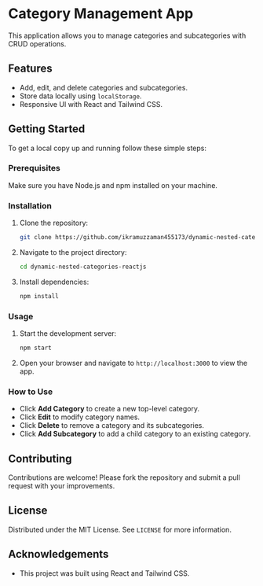 
# Category Management App

This application allows you to manage categories and subcategories with CRUD operations.

## Features

- Add, edit, and delete categories and subcategories.
- Store data locally using `localStorage`.
- Responsive UI with React and Tailwind CSS.

## Getting Started

To get a local copy up and running follow these simple steps:

### Prerequisites

Make sure you have Node.js and npm installed on your machine.

### Installation

1. Clone the repository:

   ```sh
   git clone https://github.com/ikramuzzaman455173/dynamic-nested-categories-reactjs.git
   ```

2. Navigate to the project directory:

   ```sh
   cd dynamic-nested-categories-reactjs
   ```

3. Install dependencies:

   ```sh
   npm install
   ```

### Usage

1. Start the development server:

   ```sh
   npm start
   ```

2. Open your browser and navigate to `http://localhost:3000` to view the app.

### How to Use

- Click **Add Category** to create a new top-level category.
- Click **Edit** to modify category names.
- Click **Delete** to remove a category and its subcategories.
- Click **Add Subcategory** to add a child category to an existing category.

## Contributing

Contributions are welcome! Please fork the repository and submit a pull request with your improvements.

## License

Distributed under the MIT License. See `LICENSE` for more information.

## Acknowledgements

- This project was built using React and Tailwind CSS.
